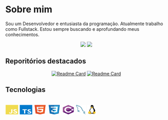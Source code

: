 # Sobre mim

Sou um Desenvolvedor e entusiasta da programação. Atualmente trabalho como Fullstack. Estou sempre buscando e aprofundando meus conhecimentos.

<div align="center">
  <!-- <a href="https://github.com/SrHenry"> -->
  <img width="45%" src="https://github-readme-stats-srhenry.vercel.app/api?username=SrHenry&show_icons=true&theme=github_dark&include_all_commits=true&count_private=true"/>
  <img width="45%" src="https://github-readme-stats-srhenry.vercel.app/api/top-langs/?username=SrHenry&layout=compact&langs_count=7&theme=github_dark"/>
</div>

## Reporitórios destacados
<div align="center">
  
  [![Readme Card](https://github-readme-stats-srhenry.vercel.app/api/pin/?username=SrHenry&repo=storage-manager&theme=github_dark)](https://github.com/SrHenry/storage-manager)
  [![Readme Card](https://github-readme-stats-srhenry.vercel.app/api/pin/?username=SrHenry&repo=type-utils&theme=github_dark)](https://github.com/SrHenry/type-utils)

</div>

## Tecnologias

<div style="display: inline_block"><br>
  <img align="center" alt="JS" height="30" width="40" src="https://raw.githubusercontent.com/devicons/devicon/master/icons/javascript/javascript-plain.svg">
  <img align="center" alt="TS" height="30" width="40" src="https://raw.githubusercontent.com/devicons/devicon/master/icons/typescript/typescript-plain.svg">
  <img align="center" alt="HTML" height="30" width="40" src="https://raw.githubusercontent.com/devicons/devicon/master/icons/html5/html5-original.svg">
  <img align="center" alt="CSS" height="30" width="40" src="https://raw.githubusercontent.com/devicons/devicon/master/icons/css3/css3-original.svg">
  <img align="center" alt="C#" height="30" width="40" src="https://raw.githubusercontent.com/devicons/devicon/master/icons/csharp/csharp-original.svg">
  <img align="center" alt="MySQL" height="30" src="https://raw.githubusercontent.com/devicons/devicon/master/icons/mysql/mysql-original.svg">
  <img align="center" alt="Linux" height="30" src="https://raw.githubusercontent.com/devicons/devicon/master/icons/linux/linux-original.svg">
  
